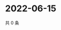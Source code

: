 # 2022-06-15

共 0 条

<!-- BEGIN WEIBO -->
<!-- 最后更新时间 Wed Jun 15 2022 00:19:15 GMT+0800 (China Standard Time) -->

<!-- END WEIBO -->
